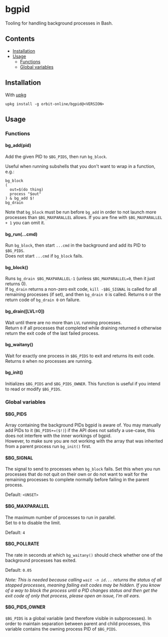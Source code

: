 # bgpid

Tooling for handling background processes in Bash.

## Contents

- [Installation](#installation)
- [Usage](#usage)
  - [Functions](#functions)
  - [Global variables](#global-variables)

## Installation

With [μpkg](https://github.com/orbit-online/upkg)

```
upkg install -g orbit-online/bgpid@<VERSION>
```

## Usage

### Functions

#### bg_add(pid)

Add the given PID to `$BG_PIDS`, then run `bg_block`.

Useful when running subshells that you don't want to wrap in a function, e.g.:

```
bg_block
(
  out=$(do thing)
  process "$out"
) & bg_add $!
bg_drain
```

Note that `bg_block` must be run before `bg_add` in order to not launch more
processes than `$BG_MAXPARALLEL` allows. If you are fine with
`$BG_MAXPARALLEL + 1` you can omit it.

#### bg_run(...cmd)

Run `bg_block`, then start `...cmd` in the background and add its PID to
`$BG_PIDS`.  
Does not start `...cmd` if `bg_block` fails.

#### bg_block()

Runs `bg_drain $BG_MAXPARALLEL-1` (unless `$BG_MAXPARALLEL=0`, then it just
returns 0).  
If `bg_drain` returns a non-zero exit code, `kill -$BG_SIGNAL` is called for all
remaining processes (if set), and then `bg_drain 0` is called.
Returns `0` or the return code of `bg_drain 0` on failure.

#### bg_drain([LVL=0])

Wait until there are no more than `LVL` running processes.  
Return `0` if all processes that completed while draining returned `0`
otherwise return the exit code of the last failed process.

#### bg_waitany()

Wait for exactly one process in `$BG_PIDS` to exit and returns its exit code.  
Returns `0` when no processes are running.

#### bg_init()

Initializes `$BG_PIDS` and `$BG_PIDS_OWNER`. This function is useful if you
intend to read or modify `$BG_PIDS`.

### Global variables

#### $BG_PIDS

Array containing the background PIDs bgpid is aware of. You may manually add
PIDs to it (`BG_PIDS+=($!)`) if the API does not satisfy a use-case, this does
not interfere with the inner workings of bgpid.  
However, to make sure you are not working with the array that was inherited from
a parent process run `bg_init()` first.

#### $BG_SIGNAL

The signal to send to processes when `bg_block` fails. Set this when you run
processes that do not quit on their own or do not want to wait for the remaining
processes to complete normally before failing in the parent process.

Default: `<UNSET>`

#### $BG_MAXPARALLEL

The maximum number of processes to run in parallel.  
Set to `0` to disable the limit.

Default: `4`

#### $BG_POLLRATE

The rate in seconds at which `bg_waitany()` should check whether one of the
background processes has exited.

Default: `0.05`

_Note: This is needed because calling `wait -n id...` returns the status of all
stopped processes, meaning failing exit codes may be hidden. If you know of a
way to block the process until a PID changes status and then get the exit code
of only that process, please open an issue, I'm all ears._

#### $BG_PIDS_OWNER

`$BG_PIDS` is a global variable (and therefore visible in subprocesses).
In order to maintain separation between parent and child processes,
this variable contains the owning process PID of `$BG_PIDS`.
